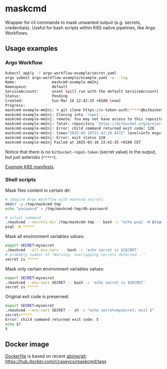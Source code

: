 # maskcmd

Wrapper for cli commands to mask unwanted output (e.g. secrets, credentials).
Useful for bash scripts within K8S native pipelines, like Argo Workflows.

## Usage examples

### Argo Workflow 

```bash
kubectl apply -f argo-workflow-example/secret.yaml
argo submit argo-workflow-example/example.yaml -w --log
Name:                maskcmd-example-mm2nj
Namespace:           default
ServiceAccount:      unset (will run with the default ServiceAccount)
Status:              Pending
Created:             Sun Mar 16 22:42:25 +0100 (now)
Progress:
maskcmd-example-mm2nj: + git clone https://x-token-auth:*****@bitbucket.org/project1/repo1.git
maskcmd-example-mm2nj: Cloning into 'repo1'...
maskcmd-example-mm2nj: remote: You may not have access to this repository or it no longer exists in this workspace. If you think this repository exists and you have access, make sure you are authenticated.
maskcmd-example-mm2nj: fatal: repository 'https://bitbucket.org/project1/repo1.git/' not found
maskcmd-example-mm2nj: Error: child command returned exit code: 128
maskcmd-example-mm2nj: time="2025-03-16T21:42:28.457Z" level=info msg="sub-process exited" argo=true error="<nil>"
maskcmd-example-mm2nj: Error: exit status 128
maskcmd-example-mm2nj Failed at 2025-03-16 22:42:35 +0100 CET
```

Notice that there is no `bitbucket-repo1-token` (secret value) in the output, but just asterisks (`*****`).

[Example K8S manifests](/argo-workflow-example).

### Shell scripts

Mask files content in certain dir:

```bash
# imagine Argo Workflow with mounted secrets
mkdir -p /tmp/maskcmd-tmp
echo "password" > /tmp/maskcmd-tmp/db-password

# actual command
./maskcmd --secrets-dir /tmp/maskcmd-tmp -- bash -c "echo psql -W $(cat /tmp/maskcmd-tmp/db-password)"
psql -W *****
```

Mask all environment variables values:

```bash
export SECRET=mysecret
./maskcmd --all-env-vars -- bash -c 'echo secret is $SECRET'
# probably number of "Warning: overlapping secrets detected..."
secret is *****
```

Mask only certain environment variables values: 

```bash
export SECRET=mysecret
./maskcmd --env-vars SECRET -- bash -c 'echo secret is $SECRET'
secret is *****
```

Original exit code is preserved:

```bash
export SECRET=mysecret
./maskcmd --env-vars SECRET -- sh -c "echo secret=mysecret; exit 5"
secret=*****
Error: child command returned exit code: 5
echo $?
5
```

## Docker image

[Dockerfile](/Dockerfile) is based on recent [alpine/git](https://hub.docker.com/r/alpine/git): https://hub.docker.com/r/caseycs/maskcmd/tags
